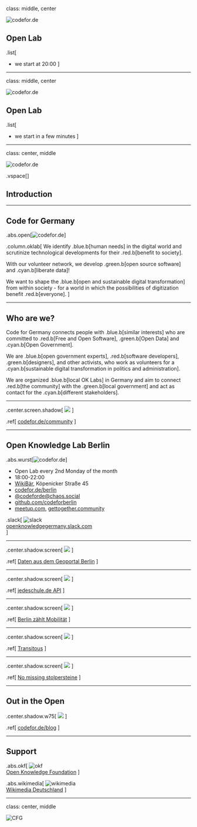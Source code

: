 class: middle, center

![codefor.de](img/CFG_logo.svg)

## Open Lab

.list[
* we start at 20:00
]

---

class: middle, center

![codefor.de](img/CFG_logo.svg)

## Open Lab

.list[
* we start in a few minutes
]

---

class: center, middle

![codefor.de](img/CFG_logo.svg)

.vspace[]

## Introduction

---

<style>
.abs.open {
    right: 3rem;
    width: 22rem;
}
.column.oklab {
    width: 44rem;
}
</style>

## Code for Germany

.abs.open[![codefor.de](img/open.png)]

.column.oklab[
We identify .blue.b[human needs] in the digital world and scrutinize technological developments for their .red.b[benefit to society].

With our volunteer network, we develop .green.b[open source software] and .cyan.b[liberate data]!

We want to shape the .blue.b[open and sustainable digital transformation] from within society - for a world in which the possibilities of digitization benefit .red.b[everyone].
]

---

## Who are we?

Code for Germany connects people with .blue.b[similar interests] who are committed to .red.b[Free and Open Software], .green.b[Open Data] and .cyan.b[Open Government].

We are .blue.b[open government experts], .red.b[software developers], .green.b[designers], and other activists, who work as volunteers for a .cyan.b[sustainable digital transformation in politics and administration].

We are organized .blue.b[local OK Labs] in Germany and aim to connect .red.b[the community] with the .green.b[local government] and act as contact for the .cyan.b[different stakeholders].

---

.center.screen.shadow[
![](img/germany-map.png)
]

.ref[
[codefor.de/community](https://codefor.de/community/)
]

---

<style>
.abs.wurst {
    right: 4rem;
    width: 27rem;
}
.web img {
    margin-top: 1rem;
    margin-bottom: -2rem;
    height: 6rem;
}
.slack p {
    margin-bottom: 0;
}
.slack img {
    margin-top: 0,5rem;
    height: 2rem;
}
</style>

## Open Knowledge Lab Berlin

.abs.wurst[![codefor.de](img/wurst.png)]

* Open Lab every 2nd Monday of the month
* 18:00-22:00
* [WikiBär](https://de.wikipedia.org/wiki/Wikipedia:WikiB%C3%A4r), Köpenicker Straße 45
* [codefor.de/berlin](https://codefor.de/berlin)  
* [@codeforde@chaos.social](https://https://chaos.social/@codeforbe)  
* [github.com/codeforberlin](https://github.com/codeforberlin) 
* [meetup.com](https://www.meetup.com/OK-Lab-Berlin/), 
  [gettogether.community](https://gettogether.community/code-for-berlin/)

.slack[
    ![slack](img/slack.png)  
    [openknowledgegermany.slack.com](https://openknowledgegermany.slack.com)  
]

---

.center.shadow.screen[
![](img/luftbilder.png)
]

.ref[
[Daten aus dem Geoportal Berlin](https://codefor.de/projekte/fis-broker/)
]

---

.center.shadow.screen[
![](img/jedeschule.png)
]

.ref[
[jedeschule.de API](https://codefor.de/projekte/jedeschule-2/)
]

---

.center.shadow.screen[
![](img/we-count.png)
]

.ref[
[Berlin zählt Mobilität](https://berlin.adfc.de/artikel/berlin-zaehlt-mobilitaet-adfc-berlin-dlr-rufen-zu-citizen-science-projekt-auf-1/)
]

---

.center.shadow.screen[
![](img/transitous.png)
]

.ref[
[Transitous](https://transitous.org/)
]

---

.center.shadow.screen[
![](img/stolpersteine.png)
]

.ref[
[No missing stolpersteine](https://osm-check.chrpaul.de/report/stolpersteine-berlin-complete-by-kiez/)
]

---

Out in the Open
---------------

.center.shadow.w75[
![](img/out-in-the-open.png)
]

.ref[
[codefor.de/blog](https://codefor.de/blog/)
]


---

<style>
.okf {
    top: 12rem;
    left: 6rem;
    width: 30rem;
    text-align: center;
}
.wikimedia {
    top: 8rem;
    right: 12rem;
    width: 20rem;
    text-align: center;
}
</style>

## Support

.abs.okf[
    ![okf](img/logo_black_okfde.png)  
    [Open Knowledge Foundation](https://okfn.de)
]

.abs.wikimedia[
    ![wikimedia](img/Wikimedia-logo.svg)  
    [Wikimedia Deutschland](https://www.wikimedia.de)
]

---

class: center, middle

![CFG](img/CFG_logo.svg)
